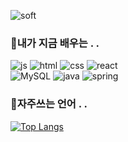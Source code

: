 
![soft](https://capsule-render.vercel.app/api?type=soft&color=93bf85&text=Hello%20Jui's%20World!%20%F0%9F%90%A2&fontColor=ffffff&fontSize=40&animation=fadeIn)

### 🐙내가 지금 배우는 . .
  
![js](https://img.shields.io/badge/JavaScript-F7DF1E?style=for-the-badge&logo=JavaScript&logoColor=white) 
![html](https://img.shields.io/badge/HTML5-E34F26?style=for-the-badge&logo=html5&logoColor=white) 
![css](https://img.shields.io/badge/CSS-239120?&style=for-the-badge&logo=css3&logoColor=white) 
![react](https://img.shields.io/badge/React-20232A?style=for-the-badge&logo=react&logoColor=61DAFB)  
![MySQL](https://img.shields.io/badge/mysql-%2300f.svg?style=for-the-badge&logo=mysql&logoColor=white) 
![java](https://img.shields.io/badge/Java-ED8B00?style=for-the-badge&logo=openjdk&logoColor=white) 
![spring](https://img.shields.io/badge/Spring-6DB33F?style=for-the-badge&logo=spring&logoColor=white) 

### 🦗자주쓰는 언어 . . 
  [![Top Langs](https://github-readme-stats.vercel.app/api/top-langs/?username=ju2hong&layout=compact&card_width=510&theme=transparent&text_color=65717d&langs_count=10&hide_title=true&hide_border=true)](https://github.com/nay3on/github-readme-stats)



<!--
**ju2hong/ju2hong** is a ✨ _special_ ✨ repository because its `README.md` (this file) appears on your GitHub profile.

Here are some ideas to get you started:

- 🔭 I’m currently working on ...
- 🌱 I’m currently learning ...
- 👯 I’m looking to collaborate on ...
- 🤔 I’m looking for help with ...
- 💬 Ask me about ...
- 📫 How to reach me: ...
- 😄 Pronouns: ...
- ⚡ Fun fact: ...
-->

